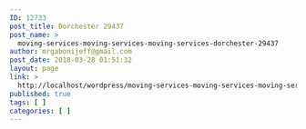 ```yaml
---
ID: 12733
post_title: Dorchester 29437
post_name: >
  moving-services-moving-services-moving-services-dorchester-29437
author: mrgabonijeff@gmail.com
post_date: 2018-03-28 01:51:32
layout: page
link: >
  http://localhost/wordpress/moving-services-moving-services-moving-services-dorchester-29437/
published: true
tags: [ ]
categories: [ ]
---
```

